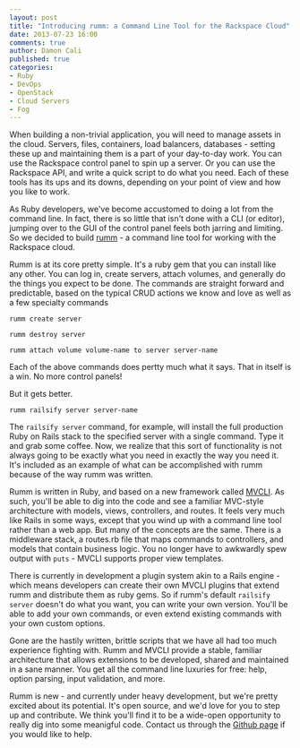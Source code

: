 ```yaml
---
layout: post
title: "Introducing rumm: a Command Line Tool for the Rackspace Cloud"
date: 2013-07-23 16:00
comments: true
author: Damon Cali
published: true
categories: 
- Ruby
- DevOps
- OpenStack
- Cloud Servers
- Fog
---
```


When building a non-trivial application, you will need to manage assets in the cloud. Servers, files, containers, load balancers, databases - setting these up and maintaining them is a part of your day-to-day work. You can use the Rackspace control panel to spin up a server. Or you can use the Rackspace API, and write a quick script to do what you need. Each of these tools has its ups and its downs, depending on your point of view and how you like to work.

As Ruby developers, we've become accustomed to doing a lot from the command line. In fact, there is so little that isn't done with a CLI (or editor), jumping over to the GUI of the control panel feels both jarring and limiting. So we decided to build [rumm](http://rackerlabs.github.io/rumm) - a command line tool for working with the Rackspace cloud.

<!-- more -->

Rumm is at its core pretty simple. It's a ruby gem that you can install like any other. You can log in, create servers, attach volumes, and generally do the things you expect to be done. The commands are straight forward and predictable, based on the typical CRUD actions we know and love as well as a few specialty commands

```
rumm create server

rumm destroy server

rumm attach volume volume-name to server server-name
```
Each of the above commands does pertty much what it says. That in itself is a win. No more control panels!

But it gets better. 

```
rumm railsify server server-name
```

The `railsify server` command, for example, will install the full production Ruby on Rails stack to the specified server with a single command. Type it and grab some coffee. Now, we realize that this sort of functionality is not always going to be exactly what you need in exactly the way you need it. It's included as an example of what can be accomplished with rumm because of the way rumm was written.

Rumm is written in Ruby, and based on a new framework called [MVCLI](http://github.com/cowboyd/mvcli). As such, you'll be able to dig into the code and see a familiar MVC-style architecture with models, views, controllers, and routes. It feels very much like Rails in some ways, except that you wind up with a command line tool rather than a web app. But many of the concepts are the same. There is a middleware stack, a routes.rb file that maps commands to controllers, and models that contain business logic. You no longer have to awkwardly spew output with `puts` - MVCLI supports proper view templates.

There is currently in development a plugin system akin to a Rails engine - which means developers can create their own MVCLI plugins that extend rumm and distribute them as ruby gems. So if rumm's default `railsify server` doesn't do what you want, you can write your own version. You'll be able to add your own commands, or even extend existing commands with your own custom options.

Gone are the hastily written, brittle scripts that we have all had too much experience fighting with. Rumm and MVCLI provide a stable, familiar architecture that allows extensions to be developed, shared and maintained in a sane manner. You get all the command line luxuries for free: help, option parsing, input validation, and more.

Rumm is new - and currently under heavy development, but we're pretty excited about its potential. It's open source, and we'd love for you to step up and contribute. We think you'll find it to be a wide-open opportunity to really dig into some meanigful code. Contact us through the [Github page](http://github.com/rackerlabs/rumm) if you would like to help.
